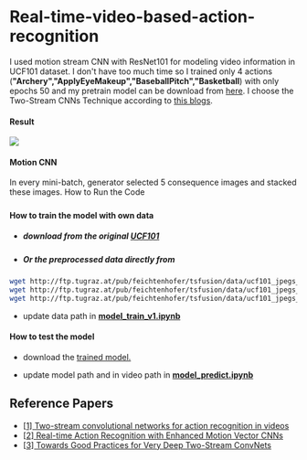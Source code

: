 # Real-time-video-based-action-recognition

I used motion stream CNN with ResNet101 for modeling video information in UCF101 dataset. I don't have too much time so I trained only 4 actions (**"Archery","ApplyEyeMakeup","BaseballPitch","Basketball**) with only epochs 50 and my pretrain model can be download from [here](https://drive.google.com/file/d/13hGC5hBJ9T1uUCBmMwJYcgFVQL7eQC8w/view?usp=sharing).  I choose the Two-Stream CNNs Technique according to [this blogs](https://towardsdatascience.com/deep-learning-architectures-for-action-recognition-83e5061ddf90).





#### Result

![](output_result_gif.gif)





#### Motion CNN

In every mini-batch, generator selected 5 consequence images and stacked  these images. How to Run the Code

##### 

#### How to train the model with own data

- ##### download from the original [UCF101](https://www.crcv.ucf.edu/data/UCF101.php)

- ##### Or the preprocessed data directly from

```bash
wget http://ftp.tugraz.at/pub/feichtenhofer/tsfusion/data/ucf101_jpegs_256.zip.001
wget http://ftp.tugraz.at/pub/feichtenhofer/tsfusion/data/ucf101_jpegs_256.zip.002
wget http://ftp.tugraz.at/pub/feichtenhofer/tsfusion/data/ucf101_jpegs_256.zip.003
```

- update data path in **[model_train_v1.ipynb](https://github.com/tharhtetsan/real-time-video-based-action-recognition/blob/c01958f5c11d62be99078e12e62d3ed4a2070ace/model_train_v1.ipynb)**



#### How to test the model

- download the [trained model.](https://drive.google.com/file/d/13hGC5hBJ9T1uUCBmMwJYcgFVQL7eQC8w/view?usp=sharing)

- update model path and in video path in **[model_predict.ipynb](https://github.com/tharhtetsan/real-time-video-based-action-recognition/blob/c01958f5c11d62be99078e12e62d3ed4a2070ace/model_predict.ipynb)**





## Reference Papers

- [[1\] Two-stream convolutional networks for action recognition in videos](https://arxiv.org/pdf/1406.2199.pdf)
- [[2\] Real-time Action Recognition with Enhanced Motion Vector CNNs](https://arxiv.org/pdf/1604.07669.pdf)
- [[3\] Towards Good Practices for Very Deep Two-Stream ConvNets](https://arxiv.org/pdf/1507.02159.pdf)



